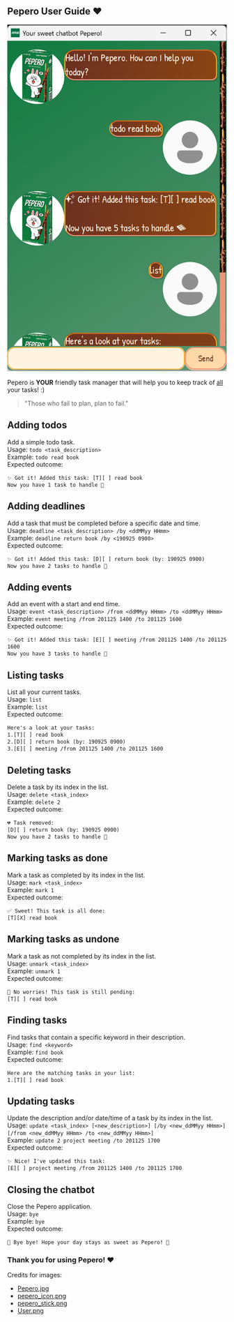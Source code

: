## Pepero User Guide ❤️

![Screenshot of Pepero](/docs/Ui.png)

Pepero is **YOUR** friendly task manager that will help you to keep track of <ins>all</ins> your tasks! :)

> "Those who fail to plan, plan to fail."

## Adding todos
Add a simple todo task. \
Usage: `todo <task_description>` \
Example: `todo read book` \
Expected outcome: 
```
✨ Got it! Added this task: [T][ ] read book 
Now you have 1 task to handle 🍫
```


## Adding deadlines
Add a task that must be completed before a specific date and time. \
Usage: `deadline <task_description> /by <ddMMyy HHmm>` \
Example: `deadline return book /by <190925 0900>` \
Expected outcome: 
```
✨ Got it! Added this task: [D][ ] return book (by: 190925 0900)
Now you have 2 tasks to handle 🍫
```

## Adding events
Add an event with a start and end time. \
Usage: `event <task_description> /from <ddMMyy HHmm> /to <ddMMyy HHmm>` \
Example: `event meeting /from 201125 1400 /to 201125 1600` \
Expected outcome: 
```
✨ Got it! Added this task: [E][ ] meeting /from 201125 1400 /to 201125 1600
Now you have 3 tasks to handle 🍫
```

## Listing tasks
List all your current tasks. \
Usage: `list` \
Example: `list` \
Expected outcome: 
```
Here's a look at your tasks:
1.[T][ ] read book
2.[D][ ] return book (by: 190925 0900)
3.[E][ ] meeting /from 201125 1400 /to 201125 1600
```

## Deleting tasks
Delete a task by its index in the list. \
Usage: `delete <task_index>` \
Example: `delete 2` \
Expected outcome: 
```
💔 Task removed:
[D][ ] return book (by: 190925 0900)
Now you have 2 tasks to handle 🍫
```

## Marking tasks as done
Mark a task as completed by its index in the list. \
Usage: `mark <task_index>` \
Example: `mark 1` \
Expected outcome: 
```
✅ Sweet! This task is all done:
[T][X] read book
```

## Marking tasks as undone
Mark a task as not completed by its index in the list. \
Usage: `unmark <task_index>` \
Example: `unmark 1` \
Expected outcome: 
```
🍪 No worries! This task is still pending:
[T][ ] read book
```

## Finding tasks
Find tasks that contain a specific keyword in their description. \
Usage: `find <keyword>` \
Example: `find book` \
Expected outcome: 
```
Here are the matching tasks in your list:
1.[T][ ] read book
```

## Updating tasks
Update the description and/or date/time of a task by its index in the list. \
Usage: `update <task_index> [<new_description>] [/by <new_ddMMyy HHmm>] [/from <new_ddMMyy HHmm> /to <new_ddMMyy HHmm>]` \
Example: `update 2 project meeting /to 201125 1700` \
Expected outcome:
```
✨ Nice! I've updated this task:
[E][ ] project meeting /from 201125 1400 /to 201125 1700
```

## Closing the chatbot
Close the Pepero application. \
Usage: `bye` \
Example: `bye` \
Expected outcome: 
```
🍫 Bye bye! Hope your day stays as sweet as Pepero! 🍪
```
### Thank you for using Pepero! ❤️

Credits for images:
- [Pepero.jpg](https://kiasumart.com/wp-content/uploads/2020/02/68.-Pepero-Almond-Chocolate-32G.jpg)
- [pepero_icon.png](https://yt3.googleusercontent.com/ytc/AIdro_lvbYjJlBi58BjdpCvO53R9sbn29fha00jbki1xjE-5Cg=s900-c-k-c0x00ffffff-no-rj)
- [pepero_stick.png](https://e7.pngegg.com/pngimages/315/926/png-clipart-pepero-chocolate-chip-cookie-biscuit-almond-almond-chocolate-gourmet-twig-thumbnail.png)
- [User.png](https://cdn.pixabay.com/photo/2023/02/18/11/00/icon-7797704_1280.png)